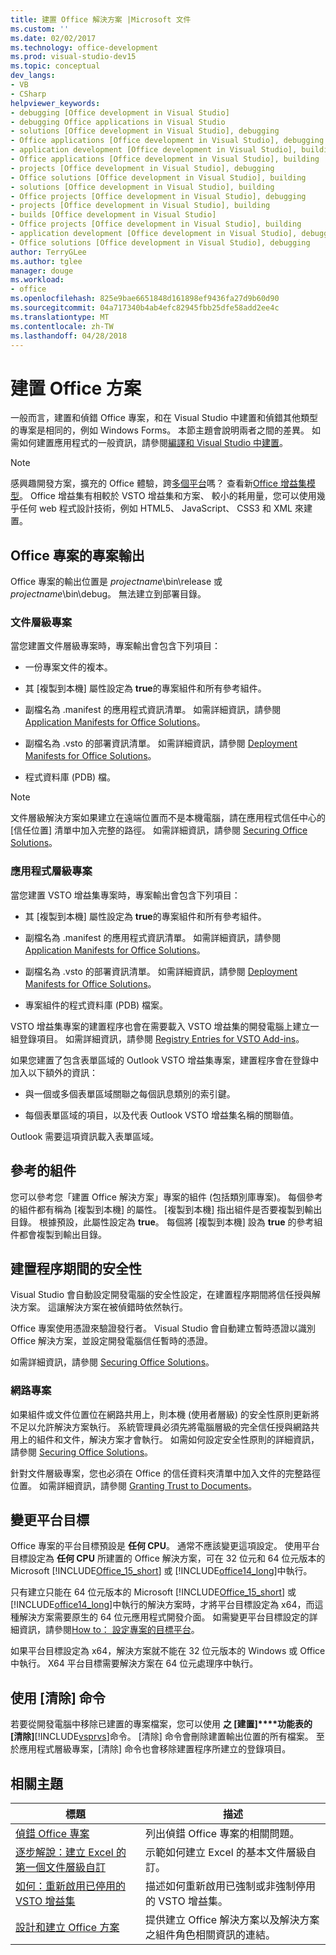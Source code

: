 ```yaml
---
title: 建置 Office 解決方案 |Microsoft 文件
ms.custom: ''
ms.date: 02/02/2017
ms.technology: office-development
ms.prod: visual-studio-dev15
ms.topic: conceptual
dev_langs:
- VB
- CSharp
helpviewer_keywords:
- debugging [Office development in Visual Studio]
- debugging Office applications in Visual Studio
- solutions [Office development in Visual Studio], debugging
- Office applications [Office development in Visual Studio], debugging
- application development [Office development in Visual Studio], building
- Office applications [Office development in Visual Studio], building
- projects [Office development in Visual Studio], debugging
- Office solutions [Office development in Visual Studio], building
- solutions [Office development in Visual Studio], building
- Office projects [Office development in Visual Studio], debugging
- projects [Office development in Visual Studio], building
- builds [Office development in Visual Studio]
- Office projects [Office development in Visual Studio], building
- application development [Office development in Visual Studio], debugging
- Office solutions [Office development in Visual Studio], debugging
author: TerryGLee
ms.author: tglee
manager: douge
ms.workload:
- office
ms.openlocfilehash: 825e9bae6651848d161898ef9436fa27d9b60d90
ms.sourcegitcommit: 04a717340b4ab4efc82945fbb25dfe58add2ee4c
ms.translationtype: MT
ms.contentlocale: zh-TW
ms.lasthandoff: 04/28/2018
---
```

# <a name="building-office-solutions"></a>建置 Office 方案
  一般而言，建置和偵錯 Office 專案，和在 Visual Studio 中建置和偵錯其他類型的專案是相同的，例如 Windows Forms。 本節主題會說明兩者之間的差異。 如需如何建置應用程式的一般資訊，請參閱[編譯和 Visual Studio 中建置](/visualstudio/ide/compiling-and-building-in-visual-studio)。  
  
> [!NOTE]  
>  感興趣開發方案，擴充的 Office 體驗，跨[多個平台](https://dev.office.com/add-in-availability)嗎？ 查看新[Office 增益集模型](https://dev.office.com/docs/add-ins/overview/office-add-ins)。 Office 增益集有相較於 VSTO 增益集和方案、 較小的耗用量，您可以使用幾乎任何 web 程式設計技術，例如 HTML5、 JavaScript、 CSS3 和 XML 來建置。  
  
## <a name="project-output-for-office-projects"></a>Office 專案的專案輸出  
 Office 專案的輸出位置是 *projectname*\bin\release 或 *projectname*\bin\debug。 無法建立到部署目錄。  
  
### <a name="document-level-projects"></a>文件層級專案  
 當您建置文件層級專案時，專案輸出會包含下列項目：  
  
-   一份專案文件的複本。  
  
-   其 [複製到本機]  屬性設定為 **true**的專案組件和所有參考組件。  
  
-   副檔名為 .manifest 的應用程式資訊清單。 如需詳細資訊，請參閱 [Application Manifests for Office Solutions](../vsto/application-manifests-for-office-solutions.md)。  
  
-   副檔名為 .vsto 的部署資訊清單。 如需詳細資訊，請參閱 [Deployment Manifests for Office Solutions](../vsto/deployment-manifests-for-office-solutions.md)。  
  
-   程式資料庫 (PDB) 檔。  
  
> [!NOTE]  
>  文件層級解決方案如果建立在遠端位置而不是本機電腦，請在應用程式信任中心的 [信任位置] 清單中加入完整的路徑。 如需詳細資訊，請參閱 [Securing Office Solutions](../vsto/securing-office-solutions.md)。  
  
### <a name="application-level-projects"></a>應用程式層級專案  
 當您建置 VSTO 增益集專案時，專案輸出會包含下列項目：  
  
-   其 [複製到本機]  屬性設定為 **true**的專案組件和所有參考組件。  
  
-   副檔名為 .manifest 的應用程式資訊清單。 如需詳細資訊，請參閱 [Application Manifests for Office Solutions](../vsto/application-manifests-for-office-solutions.md)。  
  
-   副檔名為 .vsto 的部署資訊清單。 如需詳細資訊，請參閱 [Deployment Manifests for Office Solutions](../vsto/deployment-manifests-for-office-solutions.md)。  
  
-   專案組件的程式資料庫 (PDB) 檔案。  
  
 VSTO 增益集專案的建置程序也會在需要載入 VSTO 增益集的開發電腦上建立一組登錄項目。 如需詳細資訊，請參閱 [Registry Entries for VSTO Add-ins](../vsto/registry-entries-for-vsto-add-ins.md)。  
  
 如果您建置了包含表單區域的 Outlook VSTO 增益集專案，建置程序會在登錄中加入以下額外的資訊：  
  
-   與一個或多個表單區域關聯之每個訊息類別的索引鍵。  
  
-   每個表單區域的項目，以及代表 Outlook VSTO 增益集名稱的關聯值。  
  
 Outlook 需要這項資訊載入表單區域。  
  
## <a name="referenced-assemblies"></a>參考的組件  
 您可以參考您「建置 Office 解決方案」專案的組件 (包括類別庫專案)。 每個參考的組件都有稱為 [複製到本機] 的屬性。 [複製到本機] 指出組件是否要複製到輸出目錄。 根據預設，此屬性設定為 **true**。 每個將 [複製到本機]  設為 **true** 的參考組件都會複製到輸出目錄。  
  
## <a name="security-during-the-build-process"></a>建置程序期間的安全性  
 Visual Studio 會自動設定開發電腦的安全性設定，在建置程序期間將信任授與解決方案。 這讓解決方案在被偵錯時依然執行。  
  
 Office 專案使用憑證來驗證發行者。 Visual Studio 會自動建立暫時憑證以識別 Office 解決方案，並設定開發電腦信任暫時的憑證。  
  
 如需詳細資訊，請參閱 [Securing Office Solutions](../vsto/securing-office-solutions.md)。  
  
### <a name="network-projects"></a>網路專案  
 如果組件或文件位置位在網路共用上，則本機 (使用者層級) 的安全性原則更新將不足以允許解決方案執行。 系統管理員必須先將電腦層級的完全信任授與網路共用上的組件和文件，解決方案才會執行。 如需如何設定安全性原則的詳細資訊，請參閱 [Securing Office Solutions](../vsto/securing-office-solutions.md)。  
  
 針對文件層級專案，您也必須在 Office 的信任資料夾清單中加入文件的完整路徑位置。 如需詳細資訊，請參閱 [Granting Trust to Documents](../vsto/granting-trust-to-documents.md)。  
  
## <a name="changing-the-platform-target"></a>變更平台目標  
 Office 專案的平台目標預設是 **任何 CPU**。 通常不應該變更這項設定。 使用平台目標設定為 **任何 CPU** 所建置的 Office 解決方案，可在 32 位元和 64 位元版本的 Microsoft [!INCLUDE[Office_15_short](../vsto/includes/office-15-short-md.md)] 或 [!INCLUDE[office14_long](../vsto/includes/office14-long-md.md)]中執行。  
  
 只有建立只能在 64 位元版本的 Microsoft [!INCLUDE[Office_15_short](../vsto/includes/office-15-short-md.md)] 或 [!INCLUDE[office14_long](../vsto/includes/office14-long-md.md)]中執行的解決方案時，才將平台目標設定為 x64，而這種解決方案需要原生的 64 位元應用程式開發介面。 如需變更平台目標設定的詳細資訊，請參閱[How to： 設定專案的目標平台](../ide/how-to-configure-projects-to-target-platforms.md)。  
  
 如果平台目標設定為 x64，解決方案就不能在 32 位元版本的 Windows 或 Office 中執行。 X64 平台目標需要解決方案在 64 位元處理序中執行。  
  
## <a name="using-the-clean-command"></a>使用 [清除] 命令  
 若要從開發電腦中移除已建置的專案檔案，您可以使用 **之 [建置]****功能表的 [清除]**[!INCLUDE[vsprvs](../sharepoint/includes/vsprvs-md.md)]命令。 [清除]  命令會刪除建置輸出位置的所有檔案。 至於應用程式層級專案，[清除]  命令也會移除建置程序所建立的登錄項目。  
  
## <a name="related-topics"></a>相關主題  
  
|標題|描述|  
|-----------|-----------------|  
|[偵錯 Office 專案](../vsto/debugging-office-projects.md)|列出偵錯 Office 專案的相關問題。|  
|[逐步解說：建立 Excel 的第一個文件層級自訂](../vsto/walkthrough-creating-your-first-document-level-customization-for-excel.md)|示範如何建立 Excel 的基本文件層級自訂。|  
|[如何：重新啟用已停用的 VSTO 增益集](../vsto/how-to-re-enable-a-vsto-add-in-that-has-been-disabled.md)|描述如何重新啟用已強制或非強制停用的 VSTO 增益集。|  
|[設計和建立 Office 方案](../vsto/designing-and-creating-office-solutions.md)|提供建立 Office 解決方案以及解決方案之組件角色相關資訊的連結。|  
  
  